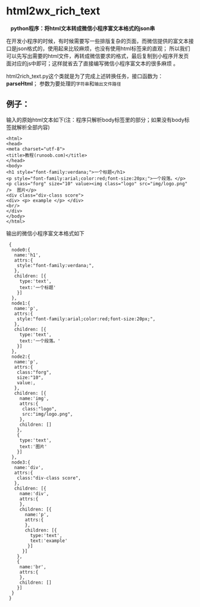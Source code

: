 # html2wx_rich_text

    **python程序：将html文本转成微信小程序富文本格式的json串**  
    
在开发小程序的时候，有时候需要写一些排版复杂的页面，而微信提供的富文本接口是json格式的，使用起来比较麻烦，也没有使用html标签来的直观；
所以我们可以先写出需要的html文件，再转成微信要求的格式，最后复制到小程序开发页面对应的js中即可；这样就省去了直接编写微信小程序富文本的很多麻烦
。

html2rich_text.py这个类就是为了完成上述转换任务，接口函数为：**parseHtml**； 参数为要处理的`字符串`和`输出文件路径`


## 例子：  
输入的原始html文本如下(注：程序只解析body标签里的部分；如果没有body标签就解析全部内容)
```
<html>
<head> 
<meta charset="utf-8"> 
<title>教程(runoob.com)</title> 
</head>
<body>
<h1 style="font-family:verdana;">一个标题</h1>
<p style="font-family:arial;color:red;font-size:20px;">一个段落。</p>
<p class="forg" size="10" value><img class="logo" src="img/logo.png" />  图片</p>
<div class="div-class score"> 
<div> <p> example </p> </div>
<br/>
</div>
</body>
</html>
```

输出的微信小程序富文本格式如下
```
 {
  node0:{
   name:'h1',
   attrs:{
    style:"font-family:verdana;",
   },
   children: [{
     type:'text',
     text:'一个标题'
    }]
  },
  node1:{
   name:'p',
   attrs:{
    style:"font-family:arial;color:red;font-size:20px;",
   },
   children: [{
     type:'text',
     text:'一个段落。'
    }]
  },
  node2:{
   name:'p',
   attrs:{
    class:"forg",
    size:"10",
    value:,
   },
   children: [{
     name:'img',
     attrs:{
      class:"logo",
      src:"img/logo.png",
     },
     children: []
    },
    {
     type:'text',
     text:'图片'
    }]
  },
  node3:{
   name:'div',
   attrs:{
    class:"div-class score",
   },
   children: [{
     name:'div',
     attrs:{
     },
     children: [{
       name:'p',
       attrs:{
       },
       children: [{
         type:'text',
         text:'example'
        }]
      }]
    },
    {
     name:'br',
     attrs:{
     },
     children: []
    }]
  }
 }
```

